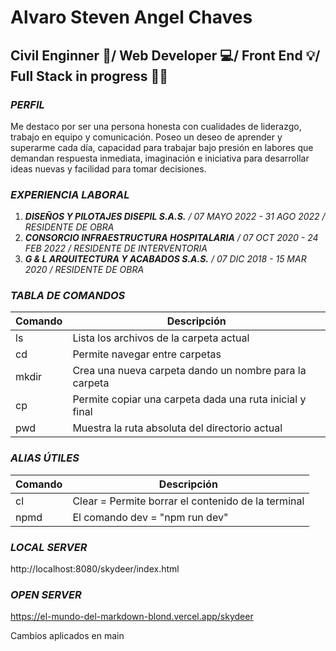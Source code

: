 # Alvaro Steven Angel Chaves
## Civil Enginner 🏦/ Web Developer 💻/ Front End 💡/ Full Stack in progress 👨‍💻


### ***PERFIL***

Me destaco por ser una persona honesta con cualidades de liderazgo, trabajo en equipo y  comunicación. Poseo un deseo de aprender y superarme cada día, capacidad para trabajar bajo presión en labores que demandan respuesta inmediata, imaginación e iniciativa para desarrollar ideas nuevas y facilidad para tomar decisiones.

### ***EXPERIENCIA LABORAL***

1. ***DISEÑOS Y PILOTAJES DISEPIL S.A.S.*** _/ 07 MAYO 2022 - 31 AGO 2022_ _/ RESIDENTE DE OBRA_
2. ***CONSORCIO INFRAESTRUCTURA HOSPITALARIA*** _/ 07 OCT 2020 - 24 FEB 2022_ _/ RESIDENTE DE INTERVENTORIA_
3. ***G & L ARQUITECTURA Y ACABADOS S.A.S.*** _/ 07 DIC 2018 - 15 MAR 2020_ _/ RESIDENTE DE OBRA_


### ***TABLA DE COMANDOS***

| Comando | Descripción| 
| --- | --- | 
| ls | Lista los archivos de la carpeta actual | 
| cd | Permite navegar entre carpetas | 
| mkdir | Crea una nueva carpeta dando un nombre para la carpeta | 
| cp | Permite copiar una carpeta dada una ruta inicial y final | 
| pwd | Muestra la ruta absoluta del directorio actual | 




### ***ALIAS ÚTILES***

| Comando | Descripción|
| --- | --- |
| cl | Clear = Permite borrar el contenido de la terminal |
| npmd | El comando dev = "npm run dev" |



### ***LOCAL SERVER***
http://localhost:8080/skydeer/index.html  



### ***OPEN SERVER***
https://el-mundo-del-markdown-blond.vercel.app/skydeer


Cambios aplicados en main
